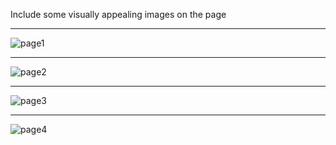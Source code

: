 Include some visually appealing images on the page
***
![page1](https://github.com/fares-ahmedd/html-css-project-2/assets/110955622/38cab446-e6a2-4ce8-a6fc-238215764b8c)
***
![page2](https://github.com/fares-ahmedd/html-css-project-2/assets/110955622/93462ac6-4d13-4e55-be1f-3521ecee3acd)
***
![page3](https://github.com/fares-ahmedd/html-css-project-2/assets/110955622/cacf07f4-cc71-4150-885f-06930c24e704)
***
![page4](https://github.com/fares-ahmedd/html-css-project-2/assets/110955622/3956a493-dbd3-45f5-a366-b044b67431a0)


